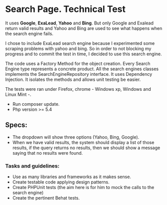 # Search Page. Technical Test

It uses **Google**, **ExaLead**, **Yahoo** and **Bing**. But only Google and Exalead return valid results and Yahoo and Bing
 are used to see what happens when the search engine fails.

I chose to include ExaLead search engine because I experimented some scraping problems with yahoo and bing.
So in order to not blocking my progress and to commit the test in time, I decided to use this search engine.
 
The code uses a Factory Method for the object creation. Every Search Engine type represents a concrete product.
All the search engines classes implements the SearchEngineRepository interface.
It uses Dependency Injection. It isolates the methods and allows unit testing be easier.
 
The tests were ran under Firefox, chrome - Windows xp, Windows and Linux Mint -.
 
* Run composer update.
* Php version >= 5.4
 
## Specs:
 
* The dropdown will show three options (Yahoo, Bing, Google).
* When we have valid results, the system should display a list of those results, if the query returns no results, 
   then we should show a message saying that no results were found.

### Tasks and guidelines:

* Use as many libraries and frameworks as it makes sense.
* Create testable code applying design patterns.
* Create PHPUnit tests (the aim here is for him to mock the calls to the search engine)
* Create the pertinent Behat tests.